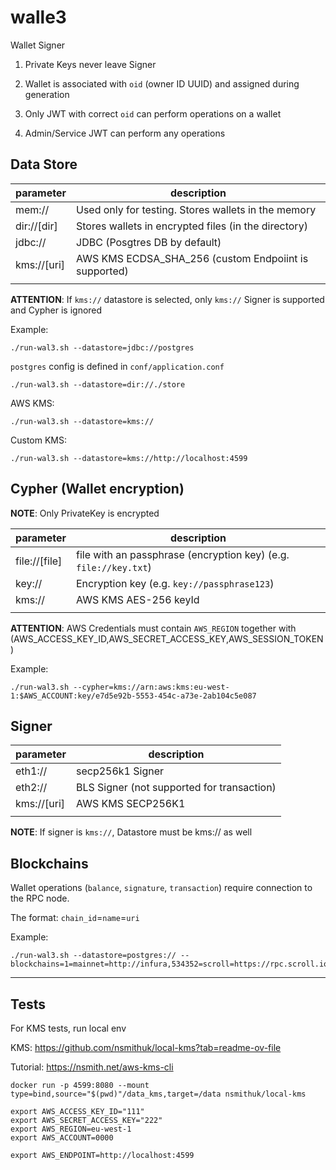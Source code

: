 # walle3

Wallet Signer

1. Private Keys never leave Signer

2. Wallet is associated with `oid` (owner ID UUID) and assigned during generation

3. Only JWT with correct `oid` can perform operations on a wallet

4. Admin/Service JWT can perform any operations

## Data Store

| parameter | description |
|-------------|--------------|
| mem://    |  Used only for testing. Stores wallets in the memory              |
| dir://[dir]    | Stores wallets in encrypted files (in the directory) |
| jdbc:// | JDBC (Posgtres DB by default) |
| kms://[uri] | AWS KMS ECDSA_SHA_256 (custom Endpoiint  is supported)|
|     | 

__ATTENTION__: If `kms://` datastore is selected, only `kms://` Signer is supported and Cypher is ignored

Example:

```
./run-wal3.sh --datastore=jdbc://postgres
```

`postgres` config is defined in `conf/application.conf`

```
./run-wal3.sh --datastore=dir://./store
```

AWS KMS:
```
./run-wal3.sh --datastore=kms://
```

Custom KMS:
```
./run-wal3.sh --datastore=kms://http://localhost:4599
```


## Cypher (Wallet encryption)

__NOTE__: Only PrivateKey is encrypted

| parameter | description |
|-------------|--------------|
| file://[file]    |  file with an passphrase (encryption key) (e.g. `file://key.txt`) |
| key://<key>    | Encryption key (e.g. `key://passphrase123`) |
| kms://<arn> | AWS KMS AES-256 keyId |
|     | 

__ATTENTION__: AWS Credentials must contain `AWS_REGION` together with (AWS_ACCESS_KEY_ID,AWS_SECRET_ACCESS_KEY,AWS_SESSION_TOKEN)

Example:

```
./run-wal3.sh --cypher=kms://arn:aws:kms:eu-west-1:$AWS_ACCOUNT:key/e7d5e92b-5553-454c-a73e-2ab104c5e087
```

## Signer

| parameter | description |
|-------------|--------------|
| eth1://    |  secp256k1 Signer             |
| eth2://    | BLS Signer (not supported for transaction) |
| kms://[uri]| AWS KMS SECP256K1 |
|     | 

__NOTE__: If signer is `kms://`, Datastore must be kms:// as well


## Blockchains

Wallet operations (`balance`, `signature`, `transaction`) require connection to the RPC node.

The format: `chain_id`=`name`=`uri`

Example:

```
./run-wal3.sh --datastore=postgres:// --blockchains=1=mainnet=http://infura,534352=scroll=https://rpc.scroll.io
```

---

## Tests

For KMS tests, run local env

KMS: https://github.com/nsmithuk/local-kms?tab=readme-ov-file

Tutorial: https://nsmith.net/aws-kms-cli


```
docker run -p 4599:8080 --mount type=bind,source="$(pwd)"/data_kms,target=/data nsmithuk/local-kms

export AWS_ACCESS_KEY_ID="111"
export AWS_SECRET_ACCESS_KEY="222"
export AWS_REGION=eu-west-1
export AWS_ACCOUNT=0000

export AWS_ENDPOINT=http://localhost:4599
```
